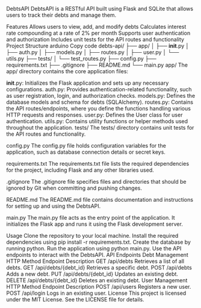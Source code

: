 DebtsAPI
DebtsAPI is a RESTful API built using Flask and SQLite that allows users to track their debts and manage them.

Features
Allows users to view, add, and modify debts
Calculates interest rate compounding at a rate of 2% per month
Supports user authentication and authorization
Includes unit tests for the API routes and functionality
Project Structure
arduino
Copy code
debts-api/
├── app/
│   ├── __init__.py
│   ├── auth.py
│   ├── models.py
│   ├── routes.py
│   ├── user.py
│   └── utils.py
├── tests/
│   └── test_routes.py
├── config.py
├── requirements.txt
├── .gitignore
├── README.md
└── main.py
app/
The app/ directory contains the core application files:

__init__.py: Initializes the Flask application and sets up any necessary configurations.
auth.py: Provides authentication-related functionality, such as user registration, login, and authorization checks.
models.py: Defines the database models and schema for debts (SQLAlchemy).
routes.py: Contains the API routes/endpoints, where you define the functions handling various HTTP requests and responses.
user.py: Defines the User class for user authentication.
utils.py: Contains utility functions or helper methods used throughout the application.
tests/
The tests/ directory contains unit tests for the API routes and functionality.

config.py
The config.py file holds configuration variables for the application, such as database connection details or secret keys.

requirements.txt
The requirements.txt file lists the required dependencies for the project, including Flask and any other libraries used.

.gitignore
The .gitignore file specifies files and directories that should be ignored by Git when committing and pushing changes.

README.md
The README.md file contains documentation and instructions for setting up and using the DebtsAPI.

main.py
The main.py file acts as the entry point of the application. It initializes the Flask app and runs it using the Flask development server.

Usage
Clone the repository to your local machine.
Install the required dependencies using pip install -r requirements.txt.
Create the database by running python.
Run the application using python main.py.
Use the API endpoints to interact with the DebtsAPI.
API Endpoints
Debt Management
HTTP Method	Endpoint	Description
GET	/api/debts	Retrieves a list of all debts.
GET	/api/debts/{debt_id}	Retrieves a specific debt.
POST	/api/debts	Adds a new debt.
PUT	/api/debts/{debt_id}	Updates an existing debt.
DELETE	/api/debts/{debt_id}	Deletes an existing debt.
User Management
HTTP Method	Endpoint	Description
POST	/api/users	Registers a new user.
POST	/api/login	Logs in an existing user.
License
This project is licensed under the MIT License. See the LICENSE file for details.





